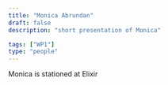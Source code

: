 ```yaml
---
title: "Monica Abrundan"
draft: false
description: "short presentation of Monica"

tags: ["WP1"]
type: "people"
---
```


Monica is stationed at Elixir